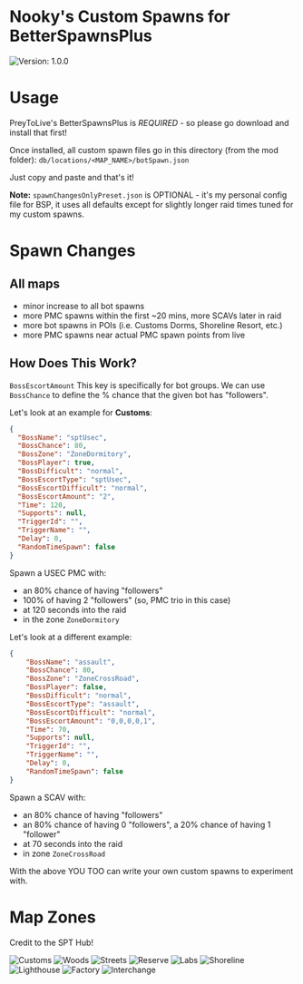 # Nooky's Custom Spawns for BetterSpawnsPlus
![Version: 1.0.0](https://img.shields.io/badge/Version-1.0.0-informational?style=flat-square)

# Usage

PreyToLive's BetterSpawnsPlus is *REQUIRED* - so please go download and install that first!

Once installed, all custom spawn files go in this directory (from the mod folder):
`db/locations/<MAP_NAME>/botSpawn.json`

Just copy and paste and that's it!

**Note:** `spawnChangesOnlyPreset.json` is OPTIONAL - it's my personal config file for BSP, it uses all defaults except for slightly longer raid times tuned for my custom spawns.

# Spawn Changes
## All maps
- minor increase to all bot spawns
- more PMC spawns within the first ~20 mins, more SCAVs later in raid
- more bot spawns in POIs (i.e. Customs Dorms, Shoreline Resort, etc.)
- more PMC spawns near actual PMC spawn points from live

## How Does This Work?

`BossEscortAmount`
This key is specifically for bot groups. We can use `BossChance` to define the % chance that the given bot has "followers".

Let's look at an example for **Customs**:
```json
{
  "BossName": "sptUsec",
  "BossChance": 80,
  "BossZone": "ZoneDormitory",
  "BossPlayer": true,
  "BossDifficult": "normal",
  "BossEscortType": "sptUsec",
  "BossEscortDifficult": "normal",
  "BossEscortAmount": "2",
  "Time": 120,
  "Supports": null,
  "TriggerId": "",
  "TriggerName": "",
  "Delay": 0,
  "RandomTimeSpawn": false
}
```
Spawn a USEC PMC with:
- an 80% chance of having "followers"
- 100% of having 2 "followers" (so, PMC trio in this case)
- at 120 seconds into the raid
- in the zone `ZoneDormitory`


Let's look at a different example:
```json
{
    "BossName": "assault",
    "BossChance": 80,
    "BossZone": "ZoneCrossRoad",
    "BossPlayer": false,
    "BossDifficult": "normal",
    "BossEscortType": "assault",
    "BossEscortDifficult": "normal",
    "BossEscortAmount": "0,0,0,0,1",
    "Time": 70,
    "Supports": null,
    "TriggerId": "",
    "TriggerName": "",
    "Delay": 0,
    "RandomTimeSpawn": false
}
```
Spawn a SCAV with:
- an 80% chance of having "followers"
- an 80% chance of having 0 "followers", a 20% chance of having 1 "follower"
- at 70 seconds into the raid
- in zone `ZoneCrossRoad`

With the above YOU TOO can write your own custom spawns to experiment with.

# Map Zones

Credit to the SPT Hub!

![Customs](zones/customsOverlay.png?raw=true)
![Woods](zones/woodsOverlay.png?raw=true)
![Streets](zones/streetsOverlay.png?raw=true)
![Reserve](zones/reserveOverlay.png?raw=true)
![Labs](zones/labsOverlay.png?raw=true)
![Shoreline](zones/shorelineOverlay.png?raw=true)
![Lighthouse](zones/lighthouseOverlay.png?raw=true)
![Factory](zones/factoryOverlay?raw=true)
![Interchange](zones/interchangeOverlay.png?raw=true)
